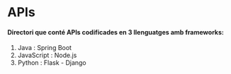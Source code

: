 # APIs

#### Directori que conté APIs codificades en 3 llenguatges amb frameworks:

  1. Java : Spring Boot
  2. JavaScript : Node.js
  3. Python : Flask - Django
